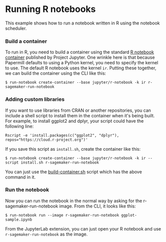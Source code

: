 # Running R notebooks

This example shows how to run a notebook written in R using the notebook scheduler.

### Build a container

To run in R, you need to build a container using the standard [R notebook container][1] published by Project Jupyter. One wrinkle here is that because Papermill defaults to using a Python kernel, you need to specify the kernel to use. The default R notebook uses the kernel `ir`. Putting these together, we can build the container using the CLI like this:

```shell
$ run-notebook create-container --base jupyter/r-notebook -k ir r-sagemaker-run-notebook
```

[1]: https://github.com/jupyter/docker-stacks/tree/master/r-notebook

### Adding custom libraries

If you want to use libraries from CRAN or another repositories, you can include a shell script to install them in the container when it's being built. For example, to install ggplot2 and dplyr, your script could have the following line:

```shell
Rscript -e 'install.packages(c("ggplot2", "dplyr"), repos="https://cloud.r-project.org")'
```

If you save this script as `install.sh`, create the container like this:

```shell
$ run-notebook create-container --base jupyter/r-notebook -k ir --script install.sh r-sagemaker-run-notebook
```

You can just use the [build-container.sh](build-container.sh) script which has the above command in it.

### Run the notebook

Now you can run the notebook in the normal way by asking for the r-sagemaker-run-notebook image. From the CLI, it looks like this:

```shell
$ run-notebook run --image r-sagemaker-run-notebook ggplot-sample.ipynb
```

From the JupyterLab extension, you can just open your R notebook and use `r-sagemaker-run-notebook` as the image.
